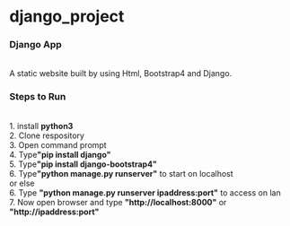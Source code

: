 # django_project


<h3> Django App </h3><br>
A static website built by using Html, Bootstrap4 and Django.

<h3>Steps to Run</h3><br>
1. install <b>python3</b><br>
2. Clone respository <br>
3. Open command prompt <br>
4. Type<b>"pip install django"</b> <br>
5. Type<b>"pip install django-bootstrap4"</b> <br>
6. Type<b>"python manage.py runserver"</b> to start on localhost <br>
or else <br>
6. Type <b>"python manage.py runserver ipaddress:port"</b> to access on lan <br>
7. Now open browser and type <b>"http://localhost:8000"</b> or <b>"http://ipaddress:port"</b> <br>
  

